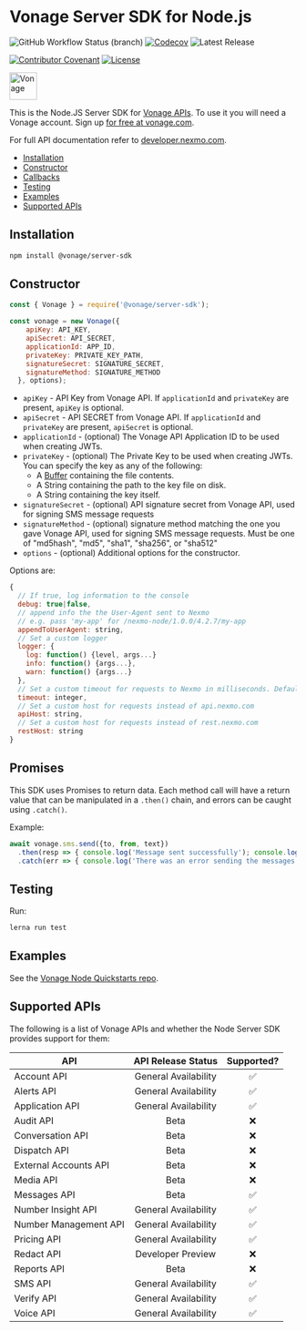 # Vonage Server SDK for Node.js

![GitHub Workflow Status (branch)](https://img.shields.io/github/workflow/status/vonage/vonage-node-sdk/Vonage/master?logo=github&style=flat-square&label=Workflow%20Build) [![Codecov](https://img.shields.io/codecov/c/github/vonage/vonage-node-sdk?label=Codecov&logo=codecov&style=flat-square)](https://codecov.io/gh/Vonage/vonage-server-sdk) ![Latest Release](https://img.shields.io/github/v/release/vonage/vonage-node-sdk?logo=npm&style=flat-square)

[![Contributor Covenant](https://img.shields.io/badge/Contributor%20Covenant-v2.0%20adopted-ff69b4.svg?style=flat-square)](CODE_OF_CONDUCT.md) [![License](https://img.shields.io/npm/l/@vonage/server-sdk?label=License&style=flat-square)][license]

<img src="https://developer.nexmo.com/images/logos/vbc-logo.svg" height="48px" alt="Vonage" />

This is the Node.JS Server SDK for [Vonage APIs](https://www.vonage.com/). To use it you will need a Vonage account. Sign up [for free at vonage.com][signup].

For full API documentation refer to [developer.nexmo.com](https://developer.nexmo.com/).

* [Installation](#installation)
* [Constructor](#constructor)
* [Callbacks](#callbacks)
* [Testing](#testing)
* [Examples](#examples)
* [Supported APIs](#supported-apis)

## Installation

```bash
npm install @vonage/server-sdk
```

## Constructor

```js
const { Vonage } = require('@vonage/server-sdk');

const vonage = new Vonage({
    apiKey: API_KEY,
    apiSecret: API_SECRET,
    applicationId: APP_ID,
    privateKey: PRIVATE_KEY_PATH,
    signatureSecret: SIGNATURE_SECRET,
    signatureMethod: SIGNATURE_METHOD
  }, options);
```

* `apiKey` - API Key from Vonage API. If `applicationId` and `privateKey` are present, `apiKey` is optional.
* `apiSecret` - API SECRET from Vonage API. If `applicationId` and `privateKey` are present, `apiSecret` is optional.
* `applicationId` - (optional) The Vonage API Application ID to be used when creating JWTs.
* `privateKey` - (optional) The Private Key to be used when creating JWTs. You can specify the key as any of the following:
    * A [Buffer](https://nodejs.org/api/buffer.html#buffer_class_method_buffer_from_string_encoding) containing the file contents.
    * A String containing the path to the key file on disk.
    * A String containing the key itself.
* `signatureSecret` - (optional) API signature secret from Vonage API, used for signing SMS message requests
* `signatureMethod` - (optional) signature method matching the one you gave Vonage API, used for signing SMS message requests. Must be one of "md5hash", "md5", "sha1", "sha256", or "sha512"
* `options` - (optional) Additional options for the constructor.

Options are:

```js
{
  // If true, log information to the console
  debug: true|false,
  // append info the the User-Agent sent to Nexmo
  // e.g. pass 'my-app' for /nexmo-node/1.0.0/4.2.7/my-app
  appendToUserAgent: string,
  // Set a custom logger
  logger: {
    log: function() {level, args...}
    info: function() {args...},
    warn: function() {args...}
  },
  // Set a custom timeout for requests to Nexmo in milliseconds. Defaults to the standard for Node http requests, which is 120,000 ms.
  timeout: integer,
  // Set a custom host for requests instead of api.nexmo.com
  apiHost: string,
  // Set a custom host for requests instead of rest.nexmo.com
  restHost: string
}
```

## Promises

This SDK uses Promises to return data. Each method call will have a return value that can be
manipulated in a `.then()` chain, and errors can be caught using `.catch()`.

Example:

```js
await vonage.sms.send({to, from, text})
  .then(resp => { console.log('Message sent successfully'); console.log(resp); })
  .catch(err => { console.log('There was an error sending the messages.'); console.error(err); });
```

## Testing

Run:

```bash
lerna run test
```

## Examples

See the [Vonage Node Quickstarts repo](https://github.com/Vonage/vonage-node-code-snippets).

## Supported APIs

The following is a list of Vonage APIs and whether the Node Server SDK provides support for them:

| API   | API Release Status |  Supported?
|----------|:---------:|:-------------:|
| Account API | General Availability |✅|
| Alerts API | General Availability |✅|
| Application API | General Availability |✅|
| Audit API | Beta |❌|
| Conversation API | Beta |❌|
| Dispatch API | Beta |❌|
| External Accounts API | Beta |❌|
| Media API | Beta |❌|
| Messages API | Beta |✅|
| Number Insight API | General Availability |✅|
| Number Management API | General Availability |✅|
| Pricing API | General Availability |✅|
| Redact API | Developer Preview |❌|
| Reports API | Beta |❌|
| SMS API | General Availability |✅|
| Verify API | General Availability |✅|
| Voice API | General Availability |✅|

[signup]: https://dashboard.nexmo.com/sign-up?utm_source=DEV_REL&utm_medium=github&utm_campaign=node-server-sdk
[license]: LICENSE.txt
